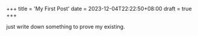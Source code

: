 +++
title = 'My First Post'
date = 2023-12-04T22:22:50+08:00
draft = true
+++

just write down something to prove my existing.

